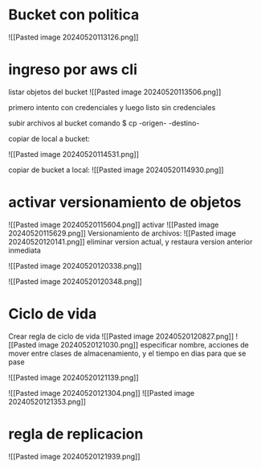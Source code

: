# Bucket con politica
![[Pasted image 20240520113126.png]]

# ingreso por aws cli

listar objetos del bucket 
![[Pasted image 20240520113506.png]]

primero intento con credenciales y luego listo sin credenciales

subir archivos al bucket
comando $ cp -origen- -destino-

copiar de local a bucket:

![[Pasted image 20240520114531.png]]

copiar de bucket a local:
![[Pasted image 20240520114930.png]]

# activar versionamiento de objetos
![[Pasted image 20240520115604.png]]
 activar 
 ![[Pasted image 20240520115629.png]]
  Versionamiento de archivos:
  ![[Pasted image 20240520120141.png]]
eliminar version actual, y restaura version anterior inmediata

![[Pasted image 20240520120338.png]]

![[Pasted image 20240520120348.png]]
# Ciclo de vida

Crear regla de ciclo de vida
![[Pasted image 20240520120827.png]]
 ![[Pasted image 20240520121030.png]]
especificar nombre, acciones de mover entre clases de almacenamiento, y el tiempo en dias para que se pase

![[Pasted image 20240520121139.png]]

![[Pasted image 20240520121304.png]]
![[Pasted image 20240520121353.png]]

# regla de replicacion

![[Pasted image 20240520121939.png]]
